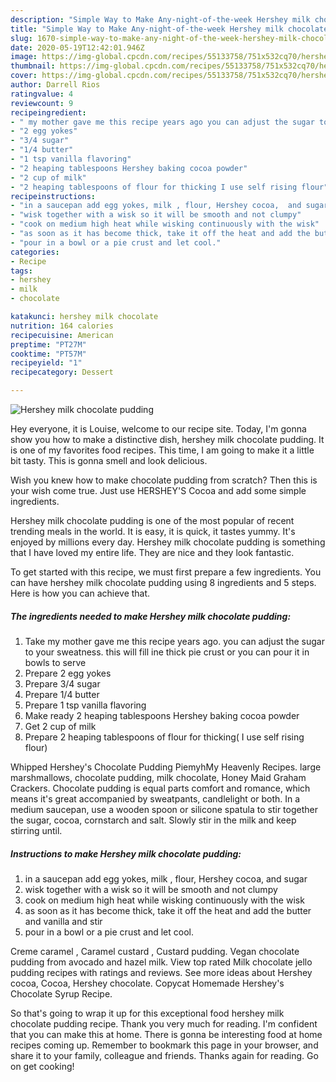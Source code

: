 ```yaml
---
description: "Simple Way to Make Any-night-of-the-week Hershey milk chocolate pudding"
title: "Simple Way to Make Any-night-of-the-week Hershey milk chocolate pudding"
slug: 1670-simple-way-to-make-any-night-of-the-week-hershey-milk-chocolate-pudding
date: 2020-05-19T12:42:01.946Z
image: https://img-global.cpcdn.com/recipes/55133758/751x532cq70/hershey-milk-chocolate-pudding-recipe-main-photo.jpg
thumbnail: https://img-global.cpcdn.com/recipes/55133758/751x532cq70/hershey-milk-chocolate-pudding-recipe-main-photo.jpg
cover: https://img-global.cpcdn.com/recipes/55133758/751x532cq70/hershey-milk-chocolate-pudding-recipe-main-photo.jpg
author: Darrell Rios
ratingvalue: 4
reviewcount: 9
recipeingredient:
- " my mother gave me this recipe years ago you can adjust the sugar to your sweatness this will fill ine thick pie crust or you can pour it in bowls to serve"
- "2 egg yokes"
- "3/4 sugar"
- "1/4 butter"
- "1 tsp vanilla flavoring"
- "2 heaping tablespoons Hershey baking cocoa powder"
- "2 cup of milk"
- "2 heaping tablespoons of flour for thicking I use self rising flour"
recipeinstructions:
- "in a saucepan add egg yokes, milk , flour, Hershey cocoa,  and sugar"
- "wisk together with a wisk so it will be smooth and not clumpy"
- "cook on medium high heat while wisking continuously with the wisk"
- "as soon as it has become thick, take it off the heat and add the butter and vanilla and stir"
- "pour in a bowl or a pie crust and let cool."
categories:
- Recipe
tags:
- hershey
- milk
- chocolate

katakunci: hershey milk chocolate 
nutrition: 164 calories
recipecuisine: American
preptime: "PT27M"
cooktime: "PT57M"
recipeyield: "1"
recipecategory: Dessert

---
```



![Hershey milk chocolate pudding](https://img-global.cpcdn.com/recipes/55133758/751x532cq70/hershey-milk-chocolate-pudding-recipe-main-photo.jpg)

Hey everyone, it is Louise, welcome to our recipe site. Today, I'm gonna show you how to make a distinctive dish, hershey milk chocolate pudding. It is one of my favorites food recipes. This time, I am going to make it a little bit tasty. This is gonna smell and look delicious.

Wish you knew how to make chocolate pudding from scratch? Then this is your wish come true. Just use HERSHEY&#39;S Cocoa and add some simple ingredients.

Hershey milk chocolate pudding is one of the most popular of recent trending meals in the world. It is easy, it is quick, it tastes yummy. It's enjoyed by millions every day. Hershey milk chocolate pudding is something that I have loved my entire life. They are nice and they look fantastic.


To get started with this recipe, we must first prepare a few ingredients. You can have hershey milk chocolate pudding using 8 ingredients and 5 steps. Here is how you can achieve that.

<!--inarticleads1-->

##### The ingredients needed to make Hershey milk chocolate pudding:

1. Take  my mother gave me this recipe years ago. you can adjust the sugar to your sweatness. this will fill ine thick pie crust or you can pour it in bowls to serve
1. Prepare 2 egg yokes
1. Prepare 3/4 sugar
1. Prepare 1/4 butter
1. Prepare 1 tsp vanilla flavoring
1. Make ready 2 heaping tablespoons Hershey baking cocoa powder
1. Get 2 cup of milk
1. Prepare 2 heaping tablespoons of flour for thicking( I use self rising flour)


Whipped Hershey&#39;s Chocolate Pudding PiemyhMy Heavenly Recipes. large marshmallows, chocolate pudding, milk chocolate, Honey Maid Graham Crackers. Chocolate pudding is equal parts comfort and romance, which means it&#39;s great accompanied by sweatpants, candlelight or both. In a medium saucepan, use a wooden spoon or silicone spatula to stir together the sugar, cocoa, cornstarch and salt. Slowly stir in the milk and keep stirring until. 

<!--inarticleads2-->

##### Instructions to make Hershey milk chocolate pudding:

1. in a saucepan add egg yokes, milk , flour, Hershey cocoa,  and sugar
1. wisk together with a wisk so it will be smooth and not clumpy
1. cook on medium high heat while wisking continuously with the wisk
1. as soon as it has become thick, take it off the heat and add the butter and vanilla and stir
1. pour in a bowl or a pie crust and let cool.


Creme caramel , Caramel custard , Custard pudding. Vegan chocolate pudding from avocado and hazel milk. View top rated Milk chocolate jello pudding recipes with ratings and reviews. See more ideas about Hershey cocoa, Cocoa, Hershey chocolate. Copycat Homemade Hershey&#39;s Chocolate Syrup Recipe. 

So that's going to wrap it up for this exceptional food hershey milk chocolate pudding recipe. Thank you very much for reading. I'm confident that you can make this at home. There is gonna be interesting food at home recipes coming up. Remember to bookmark this page in your browser, and share it to your family, colleague and friends. Thanks again for reading. Go on get cooking!
